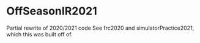 # OffSeasonIR2021
Partial rewrite of 2020/2021 code
See frc2020 and simulatorPractice2021, which this was built off of.
